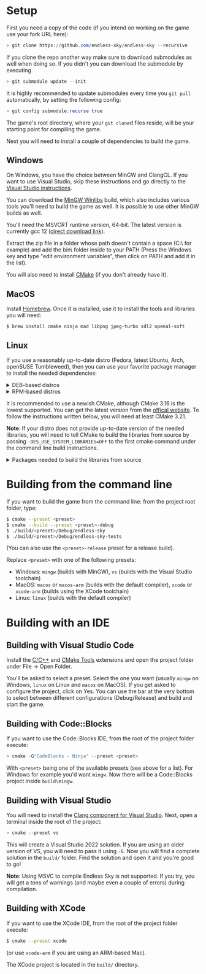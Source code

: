 # Setup

First you need a copy of the code (if you intend on working on the game use your fork URL here):

```powershell
> git clone https://github.com/endless-sky/endless-sky --recursive
```

If you clone the repo another way make sure to download submodules as well when doing so. If you didn't you can download the submodule by executing

```powershell
> git submodule update --init
```

It is highly recommended to update submodules every time you `git pull` automatically, by setting the following config:

```powershell
> git config submodule.recurse true
```

The game's root directory, where your `git clone`d files reside, will be your starting point for compiling the game.

Next you will need to install a couple of dependencies to build the game.

## Windows

On Windows, you have the choice between MinGW and ClangCL. If you want to use Visual Studio, skip these instructions and go directly to the [Visual Studio instructions](#building-with-visual-studio).

You can download the [MinGW Winlibs](https://winlibs.com/#download-release) build, which also includes various tools you'll need to build the game as well. It is possible to use other MinGW builds as well.

You'll need the MSVCRT runtime version, 64-bit. The latest version is currently gcc 12 ([direct download link](https://github.com/brechtsanders/winlibs_mingw/releases/download/12.1.0-14.0.4-10.0.0-msvcrt-r2/winlibs-x86_64-posix-seh-gcc-12.1.0-mingw-w64msvcrt-10.0.0-r2.zip)).

Extract the zip file in a folder whose path doesn't contain a space (C:\ for example) and add the bin\ folder inside to your PATH (Press the Windows key and type "edit environment variables", then click on PATH and add it in the list).

You will also need to install [CMake](https://cmake.org) (if you don't already have it).

## MacOS

Install [Homebrew](https://brew.sh). Once it is installed, use it to install the tools and libraries you will need:

```
$ brew install cmake ninja mad libpng jpeg-turbo sdl2 openal-soft
```

## Linux

If you use a reasonably up-to-date distro (Fedora, latest Ubuntu, Arch, openSUSE Tumbleweed), then you can use your favorite package manager to install the needed dependencies:

<details>
<summary>DEB-based distros</summary>

```
g++ cmake ninja-build libsdl2-dev libpng-dev libjpeg-dev libgl1-mesa-dev libglew-dev libopenal-dev libmad0-dev uuid-dev
```

</details>

<details>
<summary>RPM-based distros</summary>

```
gcc-c++ cmake ninja-build SDL2-devel libpng-devel libjpeg-turbo-devel mesa-libGL-devel glew-devel openal-soft-devel libmad-devel libuuid-devel
```

</details>

It is recommended to use a newish CMake, although CMake 3.16 is the lowest supported. You can get the latest version from the [offical website](https://cmake.org/download/). To follow the instructions written below, you will need at least CMake 3.21.

**Note**: If your distro does not provide up-to-date version of the needed libraries, you will need to tell CMake to build the libraries from source by passing `-DES_USE_SYSTEM_LIBRARIES=OFF` to the first cmake command under the command line build instructions.

<details>
<summary>Packages needed to build the libraries from source</summary>

<details>
<summary>DEB-based distros</summary>

```
g++ cmake ninja-build pkg-config libgl1-mesa-dev libxmu-dev libxi-dev libglu1-mesa-dev tar zip unzip curl
```

</details>
<details>
<summary>RPM-based distros</summary>

```
gcc-c++ cmake ninja-build mesa-libGL-devel autoconf libtool libXext-devel mesa-libGLU-devel
```

</details>

</details>

# Building from the command line

If you want to build the game from the command line: from the project root folder, type:

```bash
$ cmake --preset <preset>
$ cmake --build --preset <preset>-debug
$ ./build/<preset>/Debug/endless-sky
$ ./build/<preset>/Debug/endless-sky-tests
```

(You can also use the `<preset>-release` preset for a release build).

Replace `<preset>` with one of the following presets:

- Windows: `mingw` (builds with MinGW), `vs` (builds with the Visual Studio toolchain)
- MacOS: `macos` or `macos-arm` (builds with the default compiler), `xcode` or `xcode-arm` (builds using the XCode toolchain)
- Linux: `linux` (builds with the default compiler)

# Building with an IDE

## Building with Visual Studio Code

Install the [C/C++](https://marketplace.visualstudio.com/items?itemName=ms-vscode.cpptools) and [CMake Tools](https://marketplace.visualstudio.com/items?itemName=ms-vscode.cmake-tools) extensions and open the project folder under File -> Open Folder.

You'll be asked to select a preset. Select the one you want (usually `mingw` on Windows, `linux` on Linux and `macos` on MacOS). If you get asked to configure the project, click on Yes. You can use the bar at the very bottom to select between different configurations (Debug/Release) and build and start the game.

## Building with Code::Blocks

If you want to use the Code::Blocks IDE, from the root of the project folder execute:

```powershell
> cmake -G"CodeBlocks - Ninja" --preset <preset>
```

With `<preset>` being one of the available presets (see above for a list). For Windows for example you'd want `mingw`. Now there will be a Code::Blocks project inside `build\mingw`.

## Building with Visual Studio

You will need to install the [Clang component for Visual Studio](https://docs.microsoft.com/en-us/cpp/build/clang-support-msbuild). Next, open a terminal inside the root of the project:

```powershell
> cmake --preset vs
```

This will create a Visual Studio 2022 solution. If you are using an older version of VS, you will need to pass it using `-G`. Now you will find a complete solution in the `build/` folder. Find the solution and open it and you're good to go!

**Note**: Using MSVC to compile Endless Sky is not supported. If you try, you will get a tons of warnings (and maybe even a couple of errors) during compilation.

## Building with XCode

If you want to use the XCode IDE, from the root of the project folder execute:

```bash
$ cmake --preset xcode
```

(or use `xcode-arm` if you are using an ARM-based Mac).

The XCode project is located in the `build/` directory.

